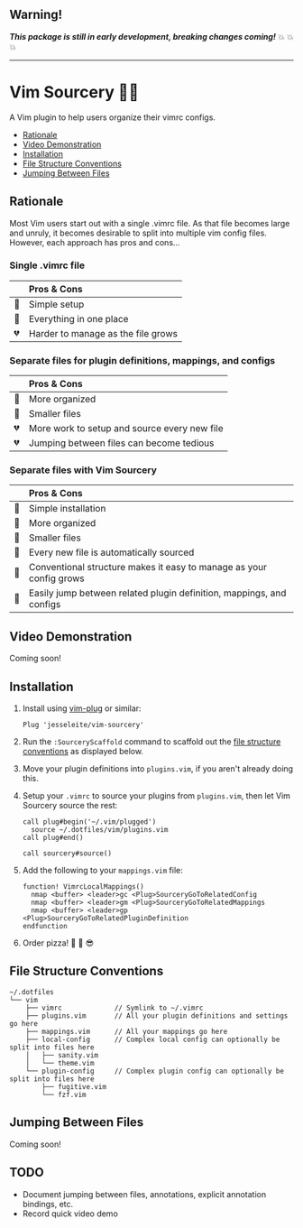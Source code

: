 ## Warning!

__*This package is still in early development, breaking changes coming!*__ 💥 💥 💥

---

# Vim Sourcery 🧙‍♂️

A Vim plugin to help users organize their vimrc configs.

- [Rationale](#rationale)
- [Video Demonstration](#video-demonstration)
- [Installation](#installation)
- [File Structure Conventions](#file-structure-conventions)
- [Jumping Between Files](#jumping-between-files)

## Rationale

Most Vim users start out with a single .vimrc file. As that file becomes large and unruly, it becomes desirable to split into multiple vim config files. However, each approach has pros and cons...

### Single .vimrc file

| | Pros & Cons |
| :- | :- |
| 💚 | Simple setup |
| 💚 | Everything in one place |
| 💔 | Harder to manage as the file grows |

### Separate files for plugin definitions, mappings, and configs

| | Pros & Cons |
| :- | :- |
| 💚 | More organized |
| 💚 | Smaller files |
| 💔 | More work to setup and source every new file |
| 💔 | Jumping between files can become tedious |

### Separate files with Vim Sourcery

| | Pros & Cons |
| :- | :- |
| 💚 | Simple installation |
| 💚 | More organized |
| 💚 | Smaller files |
| 💚 | Every new file is automatically sourced |
| 💚 | Conventional structure makes it easy to manage as your config grows |
| 💚 | Easily jump between related plugin definition, mappings, and configs |

## Video Demonstration

Coming soon!

## Installation

1. Install using [vim-plug](https://github.com/junegunn/vim-plug) or similar:

    ```
    Plug 'jesseleite/vim-sourcery'
    ```

2. Run the `:SourceryScaffold` command to scaffold out the [file structure conventions](#file-structure-conventions) as displayed below.

3. Move your plugin definitions into `plugins.vim`, if you aren't already doing this.

4. Setup your `.vimrc` to source your plugins from `plugins.vim`, then let Vim Sourcery source the rest:

    ```vim
    call plug#begin('~/.vim/plugged')
      source ~/.dotfiles/vim/plugins.vim
    call plug#end()

    call sourcery#source()
    ```

5. Add the following to your `mappings.vim` file:

    ```vim
    function! VimrcLocalMappings()
      nmap <buffer> <leader>gc <Plug>SourceryGoToRelatedConfig
      nmap <buffer> <leader>gm <Plug>SourceryGoToRelatedMappings
      nmap <buffer> <leader>gp <Plug>SourceryGoToRelatedPluginDefinition
    endfunction
    ```

6. Order pizza! 🍕 🤘 😎

## File Structure Conventions

```
~/.dotfiles
└── vim
    ├── vimrc             // Symlink to ~/.vimrc
    ├── plugins.vim       // All your plugin definitions and settings go here
    ├── mappings.vim      // All your mappings go here
    ├── local-config      // Complex local config can optionally be split into files here
    │   ├── sanity.vim
    │   └── theme.vim
    └── plugin-config     // Complex plugin config can optionally be split into files here
        ├── fugitive.vim
        └── fzf.vim
```

## Jumping Between Files

Coming soon!

## TODO

- Document jumping between files, annotations, explicit annotation bindings, etc.
- Record quick video demo
